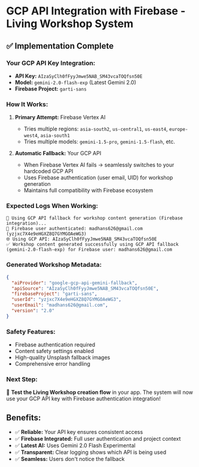 # GCP API Integration with Firebase - Living Workshop System

## ✅ **Implementation Complete**

### **Your GCP API Key Integration:**
- **API Key:** `AIzaSyClh0fFyyJmwe5NAB_SM43vcaTOQfsn50E`
- **Model:** `gemini-2.0-flash-exp` (Latest Gemini 2.0)
- **Firebase Project:** `garti-sans`

### **How It Works:**

1. **Primary Attempt:** Firebase Vertex AI
   - Tries multiple regions: `asia-south2`, `us-central1`, `us-east4`, `europe-west4`, `asia-south1`
   - Tries multiple models: `gemini-1.5-pro`, `gemini-1.5-flash`, etc.

2. **Automatic Fallback:** Your GCP API
   - When Firebase Vertex AI fails → seamlessly switches to your hardcoded GCP API
   - Uses Firebase authentication (user email, UID) for workshop generation
   - Maintains full compatibility with Firebase ecosystem

### **Expected Logs When Working:**
```
🔄 Using GCP API fallback for workshop content generation (Firebase integration)...
🔐 Firebase user authenticated: madhans626@gmail.com (yzjxc7X4e9eHGXZ8Q7GYMGOAeWG3)
🌐 Using GCP API: AIzaSyClh0fFyyJmwe5NAB_SM43vcaTOQfsn50E
✅ Workshop content generated successfully using GCP API fallback (gemini-2.0-flash-exp) for Firebase user: madhans626@gmail.com
```

### **Generated Workshop Metadata:**
```json
{
  "aiProvider": "google-gcp-api-gemini-fallback",
  "apiSource": "AIzaSyClh0fFyyJmwe5NAB_SM43vcaTOQfsn50E",
  "firebaseProject": "garti-sans",
  "userId": "yzjxc7X4e9eHGXZ8Q7GYMGOAeWG3",
  "userEmail": "madhans626@gmail.com",
  "version": "2.0"
}
```

### **Safety Features:**
- Firebase authentication required
- Content safety settings enabled
- High-quality Unsplash fallback images
- Comprehensive error handling

### **Next Step:**
🎯 **Test the Living Workshop creation flow** in your app. The system will now use your GCP API key with Firebase authentication integration!

## **Benefits:**
- ✅ **Reliable:** Your API key ensures consistent access
- ✅ **Firebase Integrated:** Full user authentication and project context
- ✅ **Latest AI:** Uses Gemini 2.0 Flash Experimental
- ✅ **Transparent:** Clear logging shows which API is being used
- ✅ **Seamless:** Users don't notice the fallback